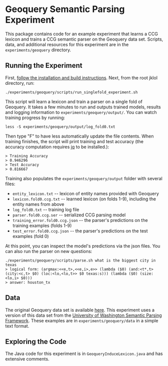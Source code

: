 # Geoquery Semantic Parsing Experiment

This package contains code for an example experiment that learns a CCG
lexicon and trains a CCG semantic parser on the Geoquery data
set. Scripts, data, and additional resources for this experiment are
in the `experiments/geoquery` directory.

## Running the Experiment

First, <a href="https://github.com/jayantk/jklol">follow the
installation and build instructions</a>. Next, from the root jklol
directory, run:

    ./experiments/geoquery/scripts/run_singlefold_experiment.sh
	
This script will learn a lexicon and train a parser on a single fold
of Geoquery. It takes a few minutes to run and outputs trained models,
results and logging information to `experiments/geoquery/output/`. You
can watch training progress by running:

    less -S experiments/geoquery/output/log_fold0.txt 

Then type "F" to have less automatically update the file
contents. When training finishes, the script will print training and
test accuracy (the accuracy computation requires <a
href="https://stedolan.github.io/jq/">jq</a> to be installed.):

    > Training Accuracy
    > 0.946296
    > Test Accuracy
    > 0.816667

Training also populates the `experiments/geoquery/output` folder with
several files:

* `entity_lexicon.txt` -- lexicon of entity names provided with Geoquery
* `lexicon.fold0.ccg.txt` -- learned lexicon (on folds 1-9), including the entity names from above
* `log_fold0.txt` -- training log file
* `parser.fold0.ccg.ser` -- serialized CCG parsing model
* `training_error.fold0.ccg.json` -- the parser's predictions on the training examples (folds 1-9)
* `test_error.fold0.ccg.json` -- the parser's predictions on the test examples (fold 0)

At this point, you can inspect the model's predictions via the json
files. You can also run the parser on new questions:

    ./experiments/geoquery/scripts/parse.sh what is the biggest city in texas
    > logical form: (argmax:<<e,t>,<<e,i>,e>> (lambda ($0) (and:<t*,t> (city:<c,t> $0) (loc:<lo,<lo,t>> $0 texas:s))) (lambda ($0) (size:<lo,i> $0)))
    > answer: houston_tx

## Data

The original Geoquery data set is available <a
href="http://www.cs.utexas.edu/users/ml/nldata/geoquery.html">here</a>. This
experiment uses a version of this data set from the <a
href="https://bitbucket.org/yoavartzi/spf">University of Washington
Semantic Parsing Framework</a>. These examples are in
`experiments/geoquery/data` in a simple text format.

## Exploring the Code 

The Java code for this experiment is in `GeoqueryInduceLexicon.java`
and has extensive comments.
